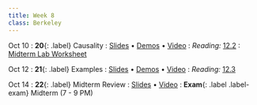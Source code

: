 ```yaml
---
title: Week 8
class: Berkeley
---
```


Oct 10
: **20**{: .label} Causality
  : [Slides](https://docs.google.com/presentation/d/13jguwZ2KTZ0vJQifqjJGurQK5iG8JlD2PKjj0lXZvNM/edit?usp=sharing) &#8226; [Demos](https://data8.datahub.berkeley.edu/hub/user-redirect/git-pull?repo=https%3A%2F%2Fgithub.com%2Fdata-8%2Fmaterials-fa22&urlpath=tree%2Fmaterials-fa22%2Flec%2Flec20.ipynb&branch=main) &#8226; [Video](https://youtu.be/cFt7T-MsV94)
: *Reading:* [12.2](https://inferentialthinking.com/chapters/12/2/Causality.html)
  : [Midterm Lab Worksheet](https://drive.google.com/file/d/1dEbogzQZ778bz94e6PxmajXoIeYiyg75/view)

Oct 12
: **21**{: .label} Examples
  : [Slides](https://docs.google.com/presentation/d/1n1uCsnHir9AEC8t3TGTk_kV0nKMpyXvu0UVHAOtZXAU/edit?usp=sharing) &#8226; [Demos](https://data8.datahub.berkeley.edu/hub/user-redirect/git-pull?repo=https%3A%2F%2Fgithub.com%2Fdata-8%2Fmaterials-fa22&urlpath=tree%2Fmaterials-fa22%2Flec%2Flec21.ipynb&branch=main) &#8226; [Video](https://youtu.be/854ZMs2gBXY)
: *Reading:* [12.3](https://inferentialthinking.com/chapters/12/3/Deflategate.html)

Oct 14
: **22**{: .label} Midterm Review
  : [Slides](https://docs.google.com/presentation/d/1Ew1FetKJAxgtEXv20bNZlUVydsle2hRV8C_qFQ_Pjkw/edit?usp=sharing) &#8226; [Video](https://youtu.be/7rMiR9FVi3s)
: **Exam**{: .label .label-exam} Midterm (7 - 9 PM)

